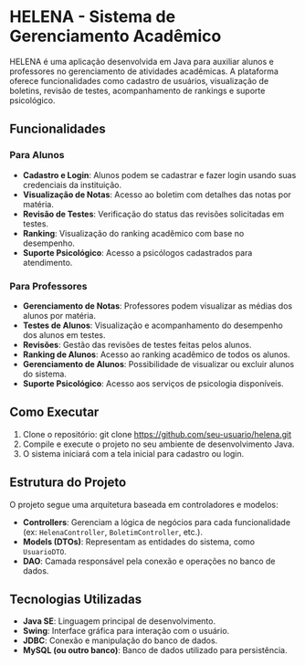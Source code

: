 # HELENA - Sistema de Gerenciamento Acadêmico

HELENA é uma aplicação desenvolvida em Java para auxiliar alunos e professores no gerenciamento de atividades acadêmicas. A plataforma oferece funcionalidades como cadastro de usuários, visualização de boletins, revisão de testes, acompanhamento de rankings e suporte psicológico.

## Funcionalidades

### Para Alunos
- **Cadastro e Login**: Alunos podem se cadastrar e fazer login usando suas credenciais da instituição.
- **Visualização de Notas**: Acesso ao boletim com detalhes das notas por matéria.
- **Revisão de Testes**: Verificação do status das revisões solicitadas em testes.
- **Ranking**: Visualização do ranking acadêmico com base no desempenho.
- **Suporte Psicológico**: Acesso a psicólogos cadastrados para atendimento.

### Para Professores
- **Gerenciamento de Notas**: Professores podem visualizar as médias dos alunos por matéria.
- **Testes de Alunos**: Visualização e acompanhamento do desempenho dos alunos em testes.
- **Revisões**: Gestão das revisões de testes feitas pelos alunos.
- **Ranking de Alunos**: Acesso ao ranking acadêmico de todos os alunos.
- **Gerenciamento de Alunos**: Possibilidade de visualizar ou excluir alunos do sistema.
- **Suporte Psicológico**: Acesso aos serviços de psicologia disponíveis.

## Como Executar

1. Clone o repositório:
   git clone https://github.com/seu-usuario/helena.git
2. Compile e execute o projeto no seu ambiente de desenvolvimento Java.
3. O sistema iniciará com a tela inicial para cadastro ou login.

## Estrutura do Projeto

O projeto segue uma arquitetura baseada em controladores e modelos:

- **Controllers**: Gerenciam a lógica de negócios para cada funcionalidade (ex: `HelenaController`, `BoletimController`, etc.).
- **Models (DTOs)**: Representam as entidades do sistema, como `UsuarioDTO`.
- **DAO**: Camada responsável pela conexão e operações no banco de dados.

## Tecnologias Utilizadas

- **Java SE**: Linguagem principal de desenvolvimento.
- **Swing**: Interface gráfica para interação com o usuário.
- **JDBC**: Conexão e manipulação do banco de dados.
- **MySQL (ou outro banco)**: Banco de dados utilizado para persistência.
